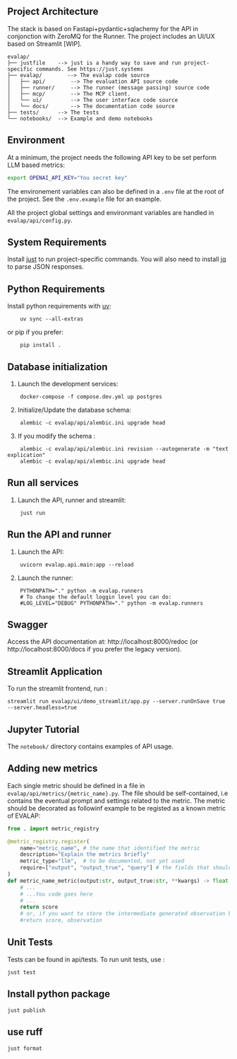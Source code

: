 ## Project Architecture

The stack is based on Fastapi+pydantic+sqlachemy for the API in conjonction with ZeroMQ for the Runner.
The project includes an UI/UX based on Streamlit [WIP].

```
evalap/
├── justfile    --> just is a handy way to save and run project-specific commands. See https://just.systems
├── evalap/        --> The evalap code source
│   ├── api/        --> The evaluation API source code
│   ├── runner/     --> The runner (message passing) source code
│   ├── mcp/        --> The MCP client.
│   └── ui/         --> The user interface code source
│   └── docs/       --> The documentation code source
├── tests/      --> The tests
└── notebooks/  --> Example and demo notebooks
```

## Environment

At a minimum, the project needs the following API key to be set perform LLM based metrics:

```bash
export OPENAI_API_KEY="You secret key"
```

The environement variables can also be defined in a `.env` file at the root of the project. See the `.env.example` file for an example.

All the project global settings and environmant variables are handled in `evalap/api/config.py`.

## System Requirements

Install [just](https://just.systems) to run project-specific commands. You will also need to install [jq](https://stedolan.github.io/jq/download/) to parse JSON responses.

## Python Requirements

Install python requirements with [uv](https://docs.astral.sh/uv/getting-started/installation/):

```
    uv sync --all-extras
```

or pip if you prefer:

```
    pip install .
```

## Database initialization

1. Launch the development services:

```
    docker-compose -f compose.dev.yml up postgres
```

2. Initialize/Update the database schema:

```
    alembic -c evalap/api/alembic.ini upgrade head
```

3. If you modify the schema :

```
    alembic -c evalap/api/alembic.ini revision --autogenerate -m "text explication"
    alembic -c evalap/api/alembic.ini upgrade head
```

## Run all services

1. Launch the API, runner and streamlit:

```
    just run
```

## Run the API and runner

1. Launch the API:

```
    uvicorn evalap.api.main:app --reload
```

2. Launch the runner:

```
    PYTHONPATH="." python -m evalap.runners
    # To change the default loggin level you can do:
    #LOG_LEVEL="DEBUG" PYTHONPATH="." python -m evalap.runners
```

## Swagger

Access the API documentation at: http://localhost:8000/redoc (or http://localhost:8000/docs if you prefer the legacy version).

## Streamlit Application

To run the streamlit frontend, run :

    streamlit run evalap/ui/demo_streamlit/app.py --server.runOnSave true --server.headless=true

## Jupyter Tutorial

The `notebook/` directory contains examples of API usage.

## Adding new metrics

Each single metric should be defined in a file in `evalap/api/metrics/{metric_name}.py`.
The file should be self-contained, i.e contains the eventual prompt and settings related to the metric.
The metric should be decorated as followinf example to be registed as a known metric of EVALAP:

```python
from . import metric_registry

@metric_registry.register(
    name="metric_name", # the name that identified the metric
    description="Explain the metrics briefly"
    metric_type="llm",  # to be documented, not yet used
    require=["output", "output_true", "query"] # the fields that should be present in the dataset related to experiment under evaluation
)
def metric_name_metric(output:str, output_true:str, **kwargs) -> float:
    # ...
    # ...You code goes here
    # ...
    return score
    # or, if you want to store the intermediate generated observation by the metric (like a judge answer typically)
    #return score, observation
```

## Unit Tests

Tests can be found in api/tests.
To run unit tests, use :

    just test

## Install python package

    just publish

## use ruff

    just format
